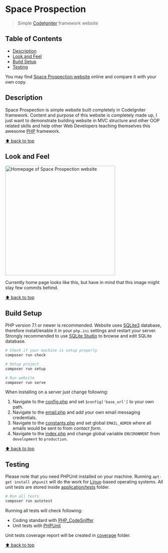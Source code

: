 # Space Prospection
> Simple [CodeIgniter](https://codeigniter.com/) framework website 

## Table of Contents

* [Description](#description)
* [Look and Feel](#look-and-feel)
* [Build Setup](#build-setup)
* [Testing](#testing)

You may find [Space Prospection website](https://space-prospection.zlatanstajic.com) online and compare it with your own copy. 

## Description

Space Prospection is simple website built completely in CodeIgniter framework. Content and purpose of this website is completely made up, I just want to demonstrate building website in MVC structure and other OOP related skills and help other Web Developers teaching themselves this awesome [PHP](https://www.php.net/) framework.

[⬆ back to top](#table-of-contents)

## Look and Feel

<img src="https://link.zlatanstajic.com/images/portfolio/space-prospection.jpg?clear_cache=1" alt="Homepage of Space Prospection website" width="350"/>

Currently home page looks like this, but have in mind that this image might stay few commits behind.

[⬆ back to top](#table-of-contents)

## Build Setup

PHP version 7.1 or newer is recommended. Website uses [SQLite3](https://www.sqlite.org) database, therefore install/enable it in your `php.ini` settings and restart your server. Strongly recommended to use [SQLite Studio](https://sqlitestudio.pl/) to browse and edit SQLite database. 

```bash
# Check if your machine is setup properly
composer run check

# Setup project
composer run setup

# Run website
composer run serve
```

When installing on a server just change following:

1. Navigate to the [config.php](application/config/config.php) and set `$config['base_url']` to your own path.
1. Navigate to the [email.php](application/config/email.php) and add your own email messaging credentials.
1. Navigate to the [constants.php](application/config/constants.php) and set global `EMAIL_ADMIN` where all emails would be sent to from *contact form*.
1. Navigate to the [index.php](index.php) and change global variable `ENVIRONMENT` from `development` to `production`.

[⬆ back to top](#table-of-contents)

## Testing

Please note that you need PHPUnit installed on your machine. Running `apt-get install phpunit` will do the work for [Linux](https://www.linux.org/)-based operating systems. All unit tests are stored inside [application/tests](application/tests) folder.

```bash
# Run all tests
composer run autotest
```

Running all tests will check following:

* Coding standard with [PHP_CodeSniffer](https://github.com/squizlabs/PHP_CodeSniffer)
* Unit tests with [PHPUnit](https://phpunit.de/)

Unit tests coverage report will be created in [coverage](application/tests/build/coverage) folder.

[⬆ back to top](#table-of-contents)
